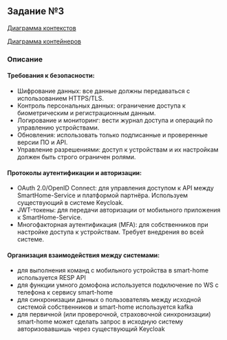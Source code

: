 ## Задание №3

[Диаграмма контекстов](Context_C4.drawio.xml.drawio)

[Диаграмма контейнеров](Containter_C4.drawio.xml.drawio)


### Описание

#### Требования к безопасности:
- Шифрование данных: все данные должны передаваться с использованием HTTPS/TLS.
- Контроль персональных данных: ограничение доступа к биометрическим и регистрационным данным.
- Логирование и мониторинг: вести журнал доступа и операций по управлению устройствами.
- Обновления: использовать только подписанные и проверенные версии ПО и API.
- Управление разрешениями: доступ к устройствам и их настройкам должен быть строго ограничен ролями.
#### Протоколы аутентификации и авторизации:
- OAuth 2.0/OpenID Connect: для управления доступом к API между SmartHome-Service и платформой партнёра.
Используем существующий в системе Keycloak.
- JWT-токены: для передачи авторизации от мобильного приложения к SmartHome-Service.
- Многофакторная аутентификация (MFA): для собственников при настройке доступа к устройствам. Требует
внедрения во всей системе.
#### Организация взаимодействия между системами:
- для выполнения команд с мобильного устройства в smart-home используется RESP API
- для функции умного домофона используется подключение по WS с телефона к сервису smart-home
- для синхронизации данных о пользователяъ между исходной системой собственников и smart-home
используется kafka
- для первичной (или проверочной, страховочной синхронизации) smart-home может сделать запрос в
исходную систему авторизовавшишь через существующий Keycloak